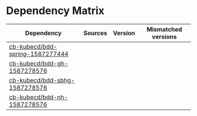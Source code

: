 # Dependency Matrix

Dependency | Sources | Version | Mismatched versions
---------- | ------- | ------- | -------------------
[cb-kubecd/bdd-spring-1587277444](https://github.com/cb-kubecd/bdd-spring-1587277444.git) |  | []() | 
[cb-kubecd/bdd-gh-1587278576](https://github.com/cb-kubecd/bdd-gh-1587278576.git) |  | []() | 
[cb-kubecd/bdd-sbhg-1587278576](https://github.com/cb-kubecd/bdd-sbhg-1587278576.git) |  | []() | 
[cb-kubecd/bdd-nh-1587278576](https://github.com/cb-kubecd/bdd-nh-1587278576.git) |  | []() | 
